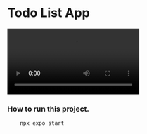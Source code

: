 # Todo List App

![](app_demo/WhatsApp%20Video%202022-12-21%20at%2001.32.17.mp4)

### How to run this project.

```sh
    npx expo start
```